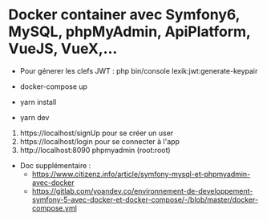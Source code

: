 # Docker container avec Symfony6, MySQL, phpMyAdmin, ApiPlatform, VueJS, VueX,...  
  
* Pour génerer les clefs JWT : php bin/console lexik:jwt:generate-keypair  
  
* docker-compose up
* yarn install  
* yarn dev  
   
1. https://localhost/signUp pour se créer un user  
2. https://localhost/login pour se connecter à l'app  
3. http://localhost:8090 phpmyadmin (root:root)

* Doc supplémentaire :  
  * https://www.citizenz.info/article/symfony-mysql-et-phpmyadmin-avec-docker  
  * https://gitlab.com/yoandev.co/environnement-de-developpement-symfony-5-avec-docker-et-docker-compose/-/blob/master/docker-compose.yml  
  